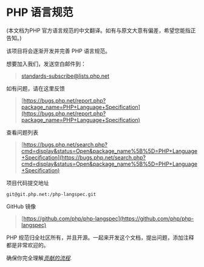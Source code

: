 # PHP 语言规范
(本文档为PHP 官方语言规范的中文翻译。如有与原文大意有偏差，希望您能指正告知。)

该项目将会逐渐开发并完善 PHP 语言规范。

想要加入我们，发送空白邮件到：

> [standards-subscribe@lists.php.net](mailto:standards-subscribe@lists.php.net)

如有问题，请在这里反馈

> [https://bugs.php.net/report.php?package_name=PHP+Language+Specification](https://bugs.php.net/report.php?package_name=PHP+Language+Specification)

查看问题列表

> [https://bugs.php.net/search.php?cmd=display&status=Open&package_name%5B%5D=PHP+Language+Specification](https://bugs.php.net/search.php?cmd=display&status=Open&package_name%5B%5D=PHP+Language+Specification)


项目代码提交地址

    git@git.php.net:/php-langspec.git

GitHub 镜像

> [https://github.com/php/php-langspec](https://github.com/php/php-langspec)

PHP 规范归全社区所有，并且开源。一起来开发这个文档，提出问题，添加注释都是非常欢迎的。


确保你完全理解[*贡献的流程*](CONTRIBUTING.md).
